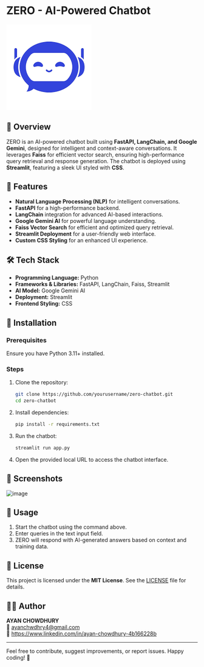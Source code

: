 # ZERO - AI-Powered Chatbot

![ZERO Chatbot](chatbot_banner.png)

## 🔹 Overview
ZERO is an AI-powered chatbot built using **FastAPI, LangChain, and Google Gemini**, designed for intelligent and context-aware conversations. It leverages **Faiss** for efficient vector search, ensuring high-performance query retrieval and response generation. The chatbot is deployed using **Streamlit**, featuring a sleek UI styled with **CSS**.

## 🚀 Features
- **Natural Language Processing (NLP)** for intelligent conversations.
- **FastAPI** for a high-performance backend.
- **LangChain** integration for advanced AI-based interactions.
- **Google Gemini AI** for powerful language understanding.
- **Faiss Vector Search** for efficient and optimized query retrieval.
- **Streamlit Deployment** for a user-friendly web interface.
- **Custom CSS Styling** for an enhanced UI experience.

## 🛠 Tech Stack
- **Programming Language:** Python
- **Frameworks & Libraries:** FastAPI, LangChain, Faiss, Streamlit
- **AI Model:** Google Gemini AI
- **Deployment:** Streamlit
- **Frontend Styling:** CSS

## 🔧 Installation

### Prerequisites
Ensure you have Python 3.11+ installed.

### Steps
1. Clone the repository:
   ```bash
   git clone https://github.com/yourusername/zero-chatbot.git
   cd zero-chatbot
   ```
2. Install dependencies:
   ```bash
   pip install -r requirements.txt
   ```
3. Run the chatbot:
   ```bash
   streamlit run app.py
   ```
4. Open the provided local URL to access the chatbot interface.

## 📸 Screenshots
![image](https://github.com/user-attachments/assets/17aedfce-199d-4056-a28b-c98328a2570b)


## 📌 Usage
1. Start the chatbot using the command above.
2. Enter queries in the text input field.
3. ZERO will respond with AI-generated answers based on context and training data.

## 📜 License
This project is licensed under the **MIT License**. See the [LICENSE](LICENSE) file for details.

## 👨‍💻 Author
**AYAN CHOWDHURY**  
📧 ayanchwdhry4@gmail.com  
🔗 https://www.linkedin.com/in/ayan-chowdhury-4b166228b

---
Feel free to contribute, suggest improvements, or report issues. Happy coding! 🚀

